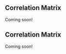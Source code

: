 <!-- --8<-- [start:usage] -->
## Correlation Matrix
Coming soon!
<!-- ### Simple
=== "dx"

    ```python
    dx.correlation_matrix(df, ...)
    ```
    ![](../screenshots/plotting_correlation_matrix_simple1.png)

=== "pd.options.plotting.backend = 'dx'"

    !!! info "Make sure you [enable `dx` as a pandas plotting backend](../plotting/overview.md#enabling-pandas-plotting-backend) first."

    ```python
    df.plot(kind='correlation_matrix', x='keyword_column', y='integer_column')
    ```
    ![](../screenshots/plotting_correlation_matrix_simple1_pd.png)

### Customized

=== "dx"

    ```python
    dx.correlation_matrix(
        df, 
        ...
    )
    ```
    ![](../screenshots/plotting_correlation_matrix_custom1.png)

=== "pd.options.plotting.backend = 'dx'"

    !!! info "Make sure you [enable `dx` as a pandas plotting backend](../plotting/overview.md#enabling-pandas-plotting-backend) first."

    ```python
    df.plot(
        kind='correlation_matrix',
        ...
    )
    ```
    ![](../screenshots/plotting_correlation_matrix_custom1_pd.png) -->

<!-- --8<-- [end:usage] -->

<!-- --8<-- [start:ref] -->
## Correlation Matrix
Coming soon!
<!-- ::: src.dx.plotting.dex.correlation_matrix -->
<!-- --8<-- [end:ref] -->